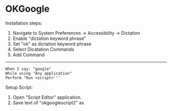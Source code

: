 # OKGoogle

Installation steps:
1. Navigate to System Preferences -> Accessibility -> Dictation
2. Enable "dictation keyword phrase"
3. Set "ok" as dictation keyword phrase
4. Select Dicatation Commands
5. Add Command 
-------------------------------
    When I say: "google" 
    While using "Any application" 
    Perform "Run <script>''' 
       

Setup Script:
1. Open "Script Editor" application.
2. Save text of "okgooglescript2" as <script>
